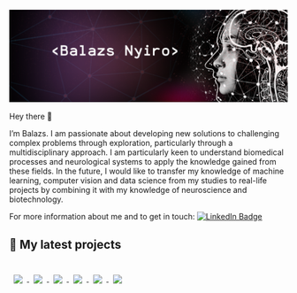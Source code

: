 [![Balazs's GitHub Banner](./assets/GitHubHeader_minev2.png)](https://www.linkedin.com/in/nyirobalazs/)


Hey there 👋

I’m Balazs. I am passionate about developing new solutions to challenging complex problems through exploration, particularly through a multidisciplinary approach. I am particularly keen to understand biomedical processes and neurological systems to apply the knowledge gained from these fields. 
In the future, I would like to transfer my knowledge of machine learning, computer vision and data science from my studies to real-life projects by combining it with my knowledge of neuroscience and biotechnology.

For more information about me and to get in touch:    [![LinkedIn Badge](https://img.shields.io/badge/LinkedIn-Profile-informational?style=flat&logo=linkedin&logoColor=white&color=0D76A8)](https://www.linkedin.com/in/nyirobalazs/)


## 📌 My latest projects

<br>
<a href="https://github.com/nyirobalazs/epilepsy-prediction-with-machine-learning"><img align="center" style="margin:0.5rem" src="https://github-readme-stats.vercel.app/api/pin/?username=anuraghazra&repo=github-readme-stats&title_color=ffffff&text_color=c9cacc&icon_color=4AB197&bg_color=1A2B34" />
</a>

<a href="https://github.com/nyirobalazs/reinforcement-learning-of-blackjack">
  <img align="center" style="margin:0.5rem" src="https://github-readme-stats.vercel.app/api/pin/?username=nyirobalazs&repo=reinforcement-learning-of-blackjack&title_color=ffffff&text_color=c9cacc&icon_color=4AB197&bg_color=1A2B34" />
</a>

<a href="https://github.com/nyirobalazs/self-driving-car">
  <img align="center" style="margin:0.5rem" src="https://github-readme-stats.vercel.app/api/pin/?username=nyirobalazs&repo=self-driving-car&title_color=ffffff&text_color=c9cacc&icon_color=4AB197&bg_color=1A2B34" />
</a>

<a href="https://github.com/nyirobalazs/synaptic_caching_with_multilayer_perceptron">
  <img align="center" style="margin:0.5rem" src="https://github-readme-stats.vercel.app/api/pin/?username=nyirobalazs&repo=synaptic_caching_with_multilayer_perceptron&title_color=ffffff&text_color=c9cacc&icon_color=4AB197&bg_color=1A2B34" />
</a>

<a href="https://github.com/nyirobalazs/neuronal-oscillations-on-evolving-networks">
  <img align="center" style="margin:0.5rem" src="https://github-readme-stats.vercel.app/api/pin/?username=nyirobalazs&repo=neuronal-oscillations-on-evolving-networks&title_color=ffffff&text_color=c9cacc&icon_color=4AB197&bg_color=1A2B34" />
</a>

<a href="https://github.com/nyirobalazs/Comparison-of-machine-learning-architectures-for-neural-decoding-of-self-location">
  <img align="center" style="margin:0.5rem" src="https://github-readme-stats.vercel.app/api/pin/?username=nyirobalazs&repo=comparison-of-machine-learning-architectures-for-neural-decoding-of-self-location&title_color=ffffff&text_color=c9cacc&icon_color=4AB197&bg_color=1A2B34" />
</a>

<br>
<br>
